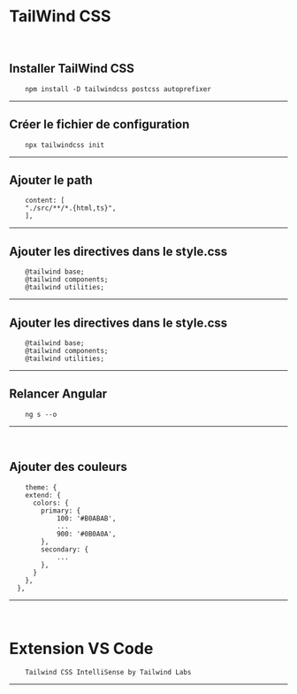 # TailWind CSS
<br>

## Installer TailWind CSS
```
    npm install -D tailwindcss postcss autoprefixer
```

<hr>

## Créer le fichier de configuration
```
    npx tailwindcss init
```
<hr>

## Ajouter le path
```
    content: [
    "./src/**/*.{html,ts}",
    ],
```
<hr>

## Ajouter les directives dans le style.css

```
    @tailwind base;
    @tailwind components;
    @tailwind utilities;
```
<hr>

## Ajouter les directives dans le style.css


```
    @tailwind base;
    @tailwind components;
    @tailwind utilities;
```

<hr>

## Relancer Angular 

```
    ng s --o
```

<hr>
<br>

## Ajouter des couleurs 

```
    theme: {
    extend: {
      colors: {
        primary: {
            100: '#B0ABAB',
            ...
            900: '#0B0A0A',
        },
        secondary: {
            ...
        },
      }
    },
  },
```

<hr>
<br>




# Extension VS Code 


```
    Tailwind CSS IntelliSense by Tailwind Labs
```
<hr>





